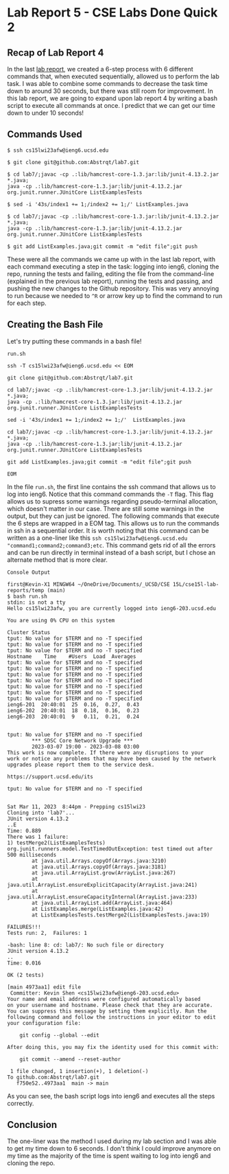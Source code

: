 # Lab Report 5 - CSE Labs Done Quick 2

## Recap of Lab Report 4
In the last [lab report](./report4.md), we created a 6-step process with 6 different commands that, when executed sequentially, allowed us to perform the lab task. I was able to combine some commands to decrease the task time down to around 30 seconds, but there was still room for improvement. In this lab report, we are going to expand upon lab report 4 by writing a bash script to execute all commands at once. I predict that we can get our time down to under 10 seconds!

## Commands Used
```console
$ ssh cs15lwi23afw@ieng6.ucsd.edu 

$ git clone git@github.com:Abstrqt/lab7.git 

$ cd lab7/;javac -cp .:lib/hamcrest-core-1.3.jar:lib/junit-4.13.2.jar *.java;
java -cp .:lib/hamcrest-core-1.3.jar:lib/junit-4.13.2.jar org.junit.runner.JUnitCore ListExamplesTests

$ sed -i '43s/index1 += 1;/index2 += 1;/' ListExamples.java 

$ cd lab7/;javac -cp .:lib/hamcrest-core-1.3.jar:lib/junit-4.13.2.jar *.java;
java -cp .:lib/hamcrest-core-1.3.jar:lib/junit-4.13.2.jar org.junit.runner.JUnitCore ListExamplesTests

$ git add ListExamples.java;git commit -m "edit file";git push 
```
These were all the commands we came up with in the last lab report, with each command executing a step in the task: logging into ieng6, cloning the repo, running the tests and failing, editing the file from the command-line (explained in the previous lab report), running the tests and passing, and pushing the new changes to the Github repository. This was very annoying to run because we needed to `^R` or arrow key up to find the command to run for each step. 

## Creating the Bash File
Let's try putting these commands in a bash file!

`run.sh`
```console
ssh -T cs15lwi23afw@ieng6.ucsd.edu << EOM

git clone git@github.com:Abstrqt/lab7.git 

cd lab7/;javac -cp .:lib/hamcrest-core-1.3.jar:lib/junit-4.13.2.jar *.java;
java -cp .:lib/hamcrest-core-1.3.jar:lib/junit-4.13.2.jar org.junit.runner.JUnitCore ListExamplesTests

sed -i '43s/index1 += 1;/index2 += 1;/'  ListExamples.java 

cd lab7/;javac -cp .:lib/hamcrest-core-1.3.jar:lib/junit-4.13.2.jar *.java;
java -cp .:lib/hamcrest-core-1.3.jar:lib/junit-4.13.2.jar org.junit.runner.JUnitCore ListExamplesTests

git add ListExamples.java;git commit -m "edit file";git push 

EOM
```
In the file `run.sh`, the first line contains the ssh command that allows us to log into ieng6. Notice that this command commands the `-T` flag. This flag allows us to supress some warnings regarding pseudo-terminal allocation, which doesn't matter in our case. There are still some warnings in the output, but they can just be ignored. The following commands that execute the 6 steps are wrapped in a EOM tag. This allows us to run the commands in ssh in a sequential order. It is worth noting that this command can be written as a one-liner like this `ssh cs15lwi23afw@ieng6.ucsd.edu "command1;command2;command3;etc`. This command gets rid of all the errors and can be run directly in terminal instead of a bash script, but I chose an alternate method that is more clear.

`Console Output`
```console
first@Kevin-X1 MINGW64 ~/OneDrive/Documents/_UCSD/CSE 15L/cse15l-lab-reports/temp (main)
$ bash run.sh 
stdin: is not a tty
Hello cs15lwi23afw, you are currently logged into ieng6-203.ucsd.edu

You are using 0% CPU on this system

Cluster Status
tput: No value for $TERM and no -T specified
tput: No value for $TERM and no -T specified
tput: No value for $TERM and no -T specified
Hostname    Time    #Users  Load  Averages
tput: No value for $TERM and no -T specified
tput: No value for $TERM and no -T specified
tput: No value for $TERM and no -T specified
tput: No value for $TERM and no -T specified
tput: No value for $TERM and no -T specified
tput: No value for $TERM and no -T specified
tput: No value for $TERM and no -T specified
ieng6-201  20:40:01  25  0.16,  0.27,  0.43
ieng6-202  20:40:01  18  0.18,  0.16,  0.23
ieng6-203  20:40:01  9   0.11,  0.21,  0.24


tput: No value for $TERM and no -T specified
        *** SDSC Core Network Upgrade ***
        2023-03-07 19:00 - 2023-03-08 03:00
This work is now complete. If there were any disruptions to your
work or notice any problems that may have been caused by the network
upgrades please report them to the service desk.

https://support.ucsd.edu/its

tput: No value for $TERM and no -T specified

 
Sat Mar 11, 2023  8:44pm - Prepping cs15lwi23
Cloning into 'lab7'...
JUnit version 4.13.2
..E
Time: 0.889
There was 1 failure:
1) testMerge2(ListExamplesTests)
org.junit.runners.model.TestTimedOutException: test timed out after 500 milliseconds
        at java.util.Arrays.copyOf(Arrays.java:3210)
        at java.util.Arrays.copyOf(Arrays.java:3181)
        at java.util.ArrayList.grow(ArrayList.java:267)
        at java.util.ArrayList.ensureExplicitCapacity(ArrayList.java:241)
        at java.util.ArrayList.ensureCapacityInternal(ArrayList.java:233)
        at java.util.ArrayList.add(ArrayList.java:464)
        at ListExamples.merge(ListExamples.java:42)
        at ListExamplesTests.testMerge2(ListExamplesTests.java:19)

FAILURES!!!
Tests run: 2,  Failures: 1

-bash: line 8: cd: lab7/: No such file or directory
JUnit version 4.13.2
..
Time: 0.016

OK (2 tests)

[main 4973aa1] edit file
 Committer: Kevin Shen <cs15lwi23afw@ieng6-203.ucsd.edu>
Your name and email address were configured automatically based
on your username and hostname. Please check that they are accurate.
You can suppress this message by setting them explicitly. Run the
following command and follow the instructions in your editor to edit
your configuration file:

    git config --global --edit

After doing this, you may fix the identity used for this commit with:

    git commit --amend --reset-author

 1 file changed, 1 insertion(+), 1 deletion(-)
To github.com:Abstrqt/lab7.git
   f750e52..4973aa1  main -> main
```
As you can see, the bash script logs into ieng6 and executes all the steps correctly.

## Conclusion
The one-liner was the method I used during my lab section and I was able to get my time down to 6 seconds. I don't think I could improve anymore on my time as the majority of the time is spent waiting to log into ieng6 and cloning the repo.
